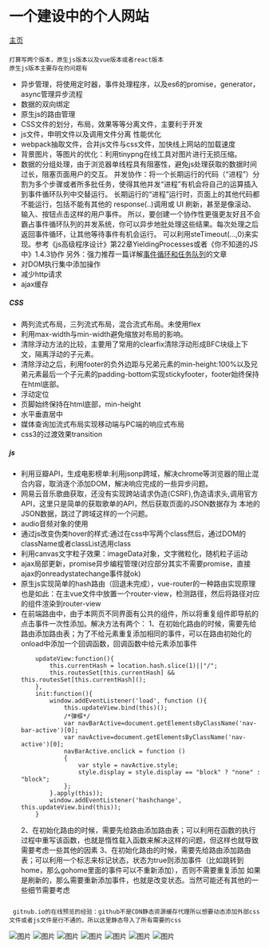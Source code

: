 一个建设中的个人网站
====

[主页](http://htmlpreview.github.io/?https://github.com/BUPTlhuanyu/personalHomePage/blob/master/src/index.html)

####
    打算写两个版本，原生js版本以及vue版本或者react版本
    原生js版本主要存在的问题有
+   异步管理，将使用定时器，事件处理程序，以及es6的promise，generator，async管理异步流程
+   数据的双向绑定
+   原生js的路由管理
+   CSS文件的划分，布局，效果等等分离文件，主要利于开发
+   js文件，申明文件以及调用文件分离
    性能优化
+   webpack抽取文件，合并js文件与css文件，加快线上网站的加载速度
+   背景图片，等图片的优化：利用tinypng在线工具对图片进行无损压缩。
+   数据的分组处理，由于浏览器单线程具有阻塞性，避免js处理获取的数据时间过长，阻塞页面用户的交互。
        并发协作：将一个长期运行的代码（“进程”）分割为多个步骤或者所多批任务，使得其他并发“进程”有机会将自己的运算插入到事件循环队列中交替运行。
        长期运行的“进程”运行时，页面上的其他代码都不能运行，包括不能有其他的 response(..)调用或 UI 刷新，甚至是像滚动、输入、按钮点击这样的用户事件。
        所以，要创建一个协作性更强更友好且不会霸占事件循环队列的并发系统，你可以异步地批处理这些结果。每次处理之后返回事件循环，让其他等待事件有机会运行。
        可以利用steTimeout(...,0)来实现。参考《js高级程序设计》第22章YieldingProcesses或者《你不知道的JS中》1.4.3协作
        另外：强力推荐一篇详解[事件循环和任务队列](https://www.jianshu.com/p/4516ad4b3048)的文章
+   对DOM执行集中添加操作
+   减少http请求
+   ajax缓存


#####   CSS
+   两列流式布局，三列流式布局，混合流式布局。未使用flex
+   利用max-width与min-width避免缩放对布局的影响。
+   清除浮动方法的比较，主要用了常用的clearfix清除浮动形成BFC块级上下文，隔离浮动的子元素。
+   清除浮动之后，利用footer的负外边距与兄弟元素的min-height:100%以及兄弟元素最后一个子元素的padding-bottom实现stickyfooter，footer始终保持在html底部。
+   浮动定位
+   页脚始终保持在html底部，min-height
+   水平垂直居中
+   媒体查询加流式布局实现移动端与PC端的响应式布局
+   css3的过渡效果transition

#####   js
+   利用豆瓣API，生成电影榜单:利用jsonp跨域，解决chrome等浏览器的阻止混合内容，取消逐个添加DOM，解决响应完成的一些异步问题。
+   网易云音乐歌曲获取，还没有实现跨站请求伪造(CSRF),伪造请求头,调用官方API，这里只是简单的获取歌单的API，然后获取页面的JSON数据存为
    本地的JSON数据，跳过了跨域这样的一个问题。
+   audio音频对象的使用
+   通过js改变伪类hover的样式:通过在css中写两个class然后，通过DOM的className或者classList选用class
+   利用canvas文字粒子效果：imageData对象，文字微粒化，随机粒子运动
+   ajax局部更新，promise异步编程管理(对应部分其实不需要promise，直接ajax的onreadystatechange事件就ok)
+   原生js实现简单的hash路由（回退未完成），vue-router的一种路由实现原理也是如此：在主vue文件中放置一个router-view，检测路径，然后将路径对应的组件渲染到router-view
+   在前端路由中，由于本网页不同界面有公共的组件，所以将重复组件即导航的点击事件一次性添加。解决方法有两个：
    1、在初始化路由的时候，需要先给路由添加路由表；为了不给元素重复添加相同的事件，可以在路由初始化的onload中添加一个回调函数，回调函数中给元素添加事件
    ```
        updateView:function(){
            this.currentHash = location.hash.slice(1)||"/";
            this.routesSet[this.currentHash] && this.routesSet[this.currentHash]();
        },
        init:function(){
            window.addEventListener('load', function (){
                this.updateView.bind(this)();
                /*弹框*/
                var navBarActive=document.getElementsByClassName('nav-bar-active')[0];
                var navActive=document.getElementsByClassName('nav-active')[0];
                navBarActive.onclick = function ()
                {
                    var style = navActive.style;
                    style.display = style.display == "block" ? "none" : "block";
                };
            }.apply(this));
            window.addEventListener('hashchange', this.updateView.bind(this));
        }
    ```
    2、在初始化路由的时候，需要先给路由添加路由表；可以利用在函数的执行过程中重写该函数，也就是惰性载入函数来解决这样的问题，但这样也就导致需要考虑一些其他的因素
    3、在初始化路由的时候，需要先给路由添加路由表；可以利用一个标志来标记状态，状态为true则添加事件（比如跳转到home，那么gohome里面的事件可以不重新添加），否则不需要重复添加
       如果是刷新的，那么需要重新添加事件，也就是改变状态。当然可能还有其他的一些细节需要考虑

#####
     gitnub.io的在线预览的经验：github不是CDN静态资源缓存代理所以想要动态添加外部css文件或者js文件是行不通的，所以这里静态导入了所有需要的css



![图片](https://github.com/BUPTlhuanyu/personalHomePage/blob/master/mainForPC-1.png)
![图片](https://github.com/BUPTlhuanyu/personalHomePage/blob/master/mainForPC-2.png)
![图片](https://github.com/BUPTlhuanyu/personalHomePage/blob/master/liveForPC-1.png)
![图片](https://github.com/BUPTlhuanyu/personalHomePage/blob/master/mainForMobile-1.png)
![图片](https://github.com/BUPTlhuanyu/personalHomePage/blob/master/mainForMobile-2.png)
![图片](https://github.com/BUPTlhuanyu/personalHomePage/blob/master/mainForMobile-3.png)
![图片](https://github.com/BUPTlhuanyu/personalHomePage/blob/master/mainForMobile-4.png)